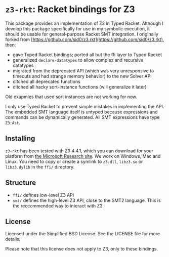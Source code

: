 `z3-rkt`: Racket bindings for Z3
================================

This package provides an implementation of Z3 in Typed Racket.
Although I develop this package specifically for use in my symbolic execution,
it should be usable for general-purpose Racket SMT integration.
I originally forked from [https://github.com/sid0/z3.rkt](https://github.com/sid0/z3.rkt), then:
* gave Typed Racket bindings; ported all but the ffi layer to Typed Racket
* generalized `declare-datatypes` to allow complex and recursive datatypes
* migrated from the deprecated API (which was very unresponsive to timeouts and had strange memory behavior) to the new Solver API
* ditched all deprecated functions
* ditched all hacky sort-instance functions (will generalize it later)

Old exapmles that used sort instances are not working for now.

I only use Typed Racket to prevent simple mistakes in implementing the API.
The embedded SMT language itself is untyped because expressions and commands
can be dynamically generated.
All SMT expressions have type `Z3:Ast`.


Installing
----------

`z3-rkt` has been tested with Z3 4.4.1, which you can download for your platform from [the
Microsoft Research
site](http://research.microsoft.com/en-us/um/redmond/projects/z3/download.html).
We work on Windows, Mac and Linux. You need to copy or create a symlink to `z3.dll`,
`libz3.so` or `libz3.dylib` in the `ffi/` directory.

Structure
----------

* `ffi/` defines low-level Z3 API
* `smt/` defines the high-level Z3 API, close to the SMT2 language.
  This is the reccommended way to interact with Z3.
  

License
-------

Licensed under the Simplified BSD License. See the LICENSE file for more
details.

Please note that this license does not apply to Z3, only to these bindings.
